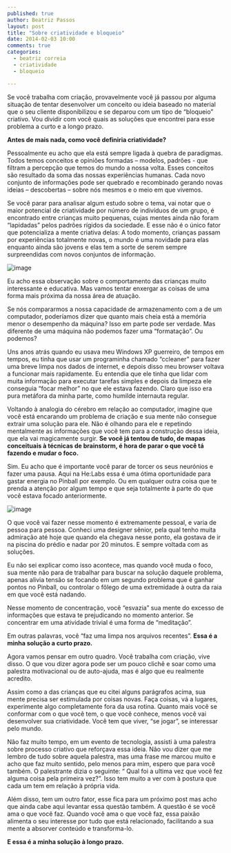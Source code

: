 ```yaml
---
published: true
author: Beatriz Passos
layout: post
title: "Sobre criatividade e bloqueio"
date: 2014-02-03 10:00
comments: true
categories:
  - beatriz correia
  - criatividade
  - bloqueio

---
```


Se você trabalha com criação, provavelmente você já passou por alguma situação de tentar desenvolver um conceito ou ideia baseado no material que o seu cliente disponibilizou e se deparou com um tipo de “bloqueio” criativo. Vou dividir com você quais as soluções que encontrei para esse problema a curto e a longo prazo.

<!--more-->

<b>Antes de mais nada, como você definiria criatividade?</b>

Pessoalmente eu acho que ela está sempre ligada à quebra de paradigmas. Todos temos conceitos e opiniões formadas – modelos, padrões -  que filtram a percepção que temos do mundo a nossa volta.  Esses conceitos são resultado da soma das nossas experiências humanas.  Cada novo conjunto de informações pode ser quebrado e recombinado gerando novas ideias – descobertas – sobre nós mesmos e o meio em que vivemos.

Se você parar para analisar algum estudo sobre o tema, vai notar que o maior potencial de criatividade por número de indivíduos de um grupo, é encontrado entre crianças muito pequenas, cujas mentes ainda não foram “lapidadas” pelos padrões rígidos da sociedade. E esse não é o único fator que potencializa a mente criativa delas: A todo momento, crianças passam por experiências totalmente novas, o mundo é uma novidade para elas enquanto ainda são jovens e elas tem a sorte de serem sempre surpreendidas com novos conjuntos de informação.

![image](/blog/images/posts/2014-02-03/creative_adult.jpg)

Eu acho essa observação sobre o comportamento das crianças muito interessante e educativa. Mas vamos tentar enxergar as coisas de uma forma mais próxima da nossa área de atuação.

Se nós compararmos a nossa capacidade de armazenamento com a de um computador, poderíamos dizer que quanto mais cheia está a memória menor o desempenho da máquina? Isso em parte pode ser verdade. Mas diferente de uma máquina não podemos fazer uma “formatação”. Ou podemos?

Uns anos atrás quando eu usava meu Windows XP guerreiro, de tempos em tempos, eu tinha que usar um programinha chamado “ccleaner” para fazer uma breve limpa nos dados de internet, e depois disso meu browser voltava a funcionar mais rapidamente. Eu entendia que ele tinha que lidar com muita informação para executar tarefas simples e depois da limpeza ele conseguia “focar melhor” no que ele estava fazendo. Claro que isso era pura metáfora da minha parte, como humilde internauta regular.

Voltando à analogia do cérebro em relação ao computador, imagine que você está encarando um problema de criação e sua mente não consegue extrair uma solução para ele. Não é olhando para ele e repetindo mentalmente as informações que você tem para a construção dessa ideia, que ela vai magicamente surgir. <b>Se você já tentou de tudo, de mapas conceituais à técnicas de brainstorm, é hora de parar o que você tá fazendo e mudar o foco.</b>

Sim. Eu acho que é importante você parar de torcer os seus neurónios e fazer uma pausa.  Aqui na He:Labs essa é uma ótima oportunidade para gastar energia no Pinball por exemplo. Ou em qualquer outra coisa que te prenda a atenção por algum tempo e que seja totalmente à parte do que você estava focado anteriormente.

![image](/blog/images/posts/2014-02-03/pinball.jpg)

O que você vai fazer nesse momento é extremamente pessoal, e varia de pessoa para pessoa. Conheci uma designer sênior, pela qual tenho muita admiração até hoje que quando ela chegava nesse ponto, ela gostava de ir na piscina do prédio e nadar por 20 minutos. E sempre voltada com as soluções.

Eu não sei explicar como isso acontece, mas quando você muda o foco, sua mente não para de trabalhar para buscar na solução daquele problema, apenas alivia tensão se focando em um segundo problema que é ganhar pontos no Pinball, ou controlar o fôlego de uma extremidade à outra da raia em que você está nadando.

Nesse momento de concentração,  você “esvazia” sua mente do excesso de informações que estava te prejudicando no momento anterior. Se concentrar em uma atividade trivial é uma forma de “meditação”.

Em outras palavras, você “faz uma limpa nos arquivos recentes”. <b>Essa é a minha solução a curto prazo.</b>

Agora vamos pensar em outro quadro. Você trabalha com criação, vive disso.  O que vou dizer agora pode ser um pouco clichê e soar como uma palestra motivacional ou de auto-ajuda, mas é algo que eu realmente acredito.

Assim como a das crianças que eu citei alguns parágrafos acima, sua mente precisa ser estimulada por coisas novas. Faça coisas, vá a lugares, experimente algo completamente fora da usa rotina. Quanto mais você se conformar com o que você tem, o que você conhece, menos você vai desenvolver sua criatividade.
Você tem que viver, “se jogar”, se interessar pelo mundo.

Não faz muito tempo, em um evento de tecnologia, assisti à uma palestra sobre processo criativo que reforçava essa ideia. Não vou dizer que me lembro de tudo sobre aquela palestra, mas uma frase me marcou muito e acho que faz muito sentido, pelo menos para mim, espero que  para você também. O palestrante dizia o seguinte:  “ Qual foi a ultima vez que você fez alguma coisa pela primeira vez?”. Isso tem muito a ver com à postura que cada um tem em relação à própria vida.

Além disso, tem um outro fator,  esse fica para um próximo post mas acho que ainda cabe aqui levantar essa questão também. A questão é se você ama o que você faz. Quando você ama o que você faz, essa paixão alimenta o seu interesse por tudo que está relacionado,  facilitando a sua mente a absorver conteúdo e transforma-lo.

<b>E essa é a minha solução à longo prazo.</b>



